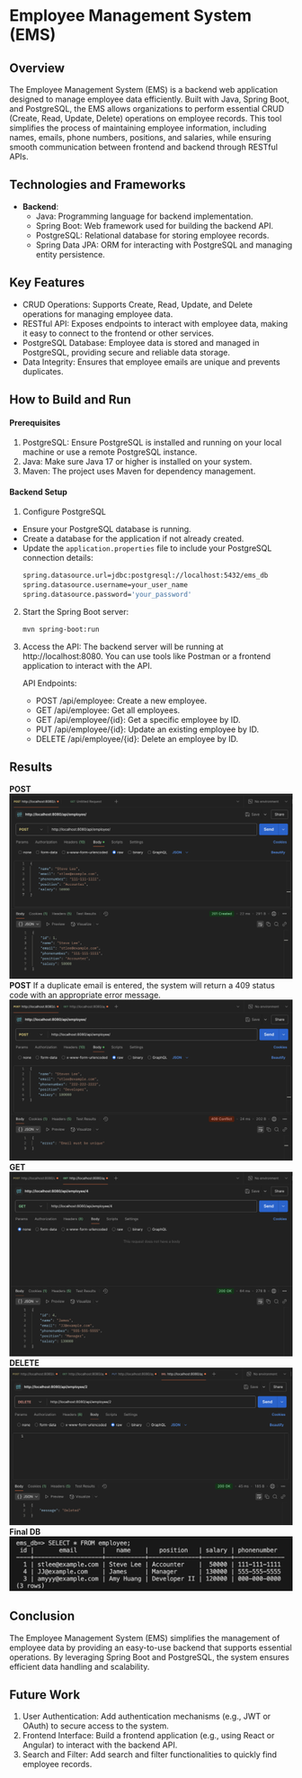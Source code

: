 # Employee Management System (EMS)
## Overview
The Employee Management System (EMS) is a backend web application designed to manage employee data efficiently. Built with Java, Spring Boot, and PostgreSQL, the EMS allows organizations to perform essential CRUD (Create, Read, Update, Delete) operations on employee records. This tool simplifies the process of maintaining employee information, including names, emails, phone numbers, positions, and salaries, while ensuring smooth communication between frontend and backend through RESTful APIs.

## Technologies and Frameworks
* **Backend**:
    * Java: Programming language for backend implementation.
    * Spring Boot: Web framework used for building the backend API.
    * PostgreSQL: Relational database for storing employee records.
    * Spring Data JPA: ORM for interacting with PostgreSQL and managing entity persistence.
    
## Key Features
* CRUD Operations: Supports Create, Read, Update, and Delete operations for managing employee data.
* RESTful API: Exposes endpoints to interact with employee data, making it easy to connect to the frontend or other services.
* PostgreSQL Database: Employee data is stored and managed in PostgreSQL, providing secure and reliable data storage.
* Data Integrity: Ensures that employee emails are unique and prevents duplicates.

## How to Build and Run
#### Prerequisites
1. PostgreSQL: Ensure PostgreSQL is installed and running on your local machine or use a remote PostgreSQL instance.
2. Java: Make sure Java 17 or higher is installed on your system.
3. Maven: The project uses Maven for dependency management.

#### Backend Setup
1. Configure PostgreSQL
* Ensure your PostgreSQL database is running.
* Create a database for the application if not already created.
* Update the `application.properties` file to include your PostgreSQL connection details:
    ```bash
    spring.datasource.url=jdbc:postgresql://localhost:5432/ems_db
    spring.datasource.username=your_user_name
    spring.datasource.password='your_password'
    ```

2. Start the Spring Boot server:
    ```bash
    mvn spring-boot:run
    ```
3. Access the API: The backend server will be running at http://localhost:8080. You can use tools like Postman or a frontend application to interact with the API.

    API Endpoints:
    * POST /api/employee: Create a new employee.
    * GET /api/employee: Get all employees.
    * GET /api/employee/{id}: Get a specific employee by ID.
    * PUT /api/employee/{id}: Update an existing employee by ID.
    * DELETE /api/employee/{id}: Delete an employee by ID.

## Results
**POST**
![Image1](images/post.png)
**POST** If a duplicate email is entered, the system will return a 409 status code with an appropriate error message.
![Image2](images/post2.png)
**GET**
![Image3](images/get.png)
**DELETE**
![Image4](images/delete.png)
**Final DB**
![Image5](images/employeetable.png)

## Conclusion
The Employee Management System (EMS) simplifies the management of employee data by providing an easy-to-use backend that supports essential operations. By leveraging Spring Boot and PostgreSQL, the system ensures efficient data handling and scalability.

## Future Work
1. User Authentication: Add authentication mechanisms (e.g., JWT or OAuth) to secure access to the system.
2. Frontend Interface: Build a frontend application (e.g., using React or Angular) to interact with the backend API.
3. Search and Filter: Add search and filter functionalities to quickly find employee records.